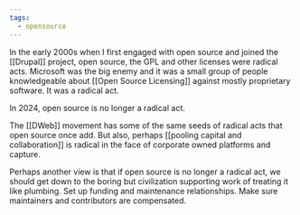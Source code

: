 ```yaml
---
tags:
  - opensource
---
```

In the early 2000s when I first engaged with open source and joined the [[Drupal]] project, open source, the GPL and other licenses were radical acts. Microsoft was the big enemy and it was a small group of people knowledgeable about [[Open Source Licensing]] against mostly proprietary software. It was a radical act.

In 2024, open source is no longer a radical act.

The [[DWeb]] movement has some of the same seeds of radical acts that open source once add. But also, perhaps [[pooling capital and collaboration]] is radical in the face of corporate owned platforms and capture.

Perhaps another view is that if open source is no longer a radical act, we should get down to the boring but civilization supporting work of treating it like plumbing. Set up funding and maintenance relationships. Make sure maintainers and contributors are compensated.